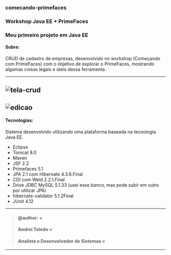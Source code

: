 ### comecando-primefaces
### Workshop Java EE + PrimeFaces
### Meu primeiro projeto em Java EE

#### Sobre:

CRUD de cadastro de empresas, desenvolvido no workshop (Começando com PrimeFaces) com o objetivo de explorar o PrimeFaces, mostrando algumas coisas legais e úteis dessa ferramenta.

----
![tela-crud](https://user-images.githubusercontent.com/16118637/226996235-ec9e693d-f837-459b-a49b-7f548cc0af0f.png)
----
![edicao](https://user-images.githubusercontent.com/16118637/226996158-5aea8b71-2ca1-4a9b-aff0-e2be6430403f.png)
----

#### Tecnologias:
Sistema desenvolvido utilizando uma plataforma baseada na tecnologia Java EE.

- Eclipse
- Tomcat 8.0
- Maven
- JSF 2.2
- Primefaces 5.1
- JPA 2.1 com Hibernate 4.3.6.Final
- CDI com Weld 2.2.1.Final
- Drive JDBC MySQL 5.1.33 (usei esse banco, mas pode subir em outro por utilizar JPA)
- hibernate-validator 5.1.2Final
- JUnit 4.12

----
>#### @author:                             <
>#### Andrei Toledo                        <
>#### Analista e Desenvolvedor de Sistemas <
----
